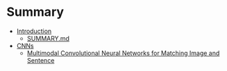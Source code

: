 # Summary

* [Introduction](README.md)
   * [SUMMARY.md](SUMMARY.md)
* [CNNs](chapter1.md)
   * [Multimodal Convolutional Neural Networks for Matching Image and Sentence](multimodal_convolutional_neural_networks_for_match.md)

